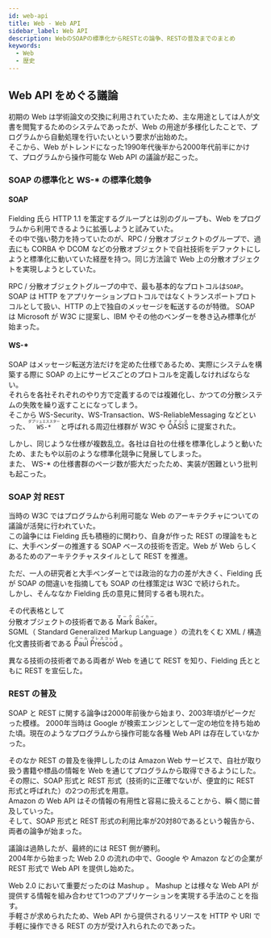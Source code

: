```yaml
---
id: web-api
title: Web - Web API
sidebar_label: Web API
description: WebのSOAPの標準化からRESTとの論争、RESTの普及までのまとめ
keywords:
  - Web
  - 歴史
---
```


## Web API をめぐる議論
初期の Web は学術論文の交換に利用されていたため、主な用途としては人が文書を閲覧するためのシステムであったが、Web の用途が多様化したことで、プログラムから自動処理を行いたいという要求が出始めた。  
そこから、Web がトレンドになった1990年代後半から2000年代前半にかけて、プログラムから操作可能な Web API の議論が起こった。

### SOAP の標準化と WS-* の標準化競争
#### SOAP
Fielding 氏ら HTTP 1.1 を策定するグループとは別のグループも、Web をプログラムから利用できるように拡張しようと試みていた。  
その中で強い勢力を持っていたのが、RPC / 分散オブジェクトのグループで、過去にも CORBA や DCOM などの分散オブジェクトで自社技術をデファクトにしようと標準化に動いていた経歴を持つ。同じ方法論で Web 上の分散オブジェクトを実現しようとしていた。

RPC / 分散オブジェクトグループの中で、最も基本的なプロトコルは`SOAP`。  
SOAP は HTTP をアプリケーションプロトコルではなくトランスポートプロトコルとして扱い、HTTP の上で独自のメッセージを転送するのが特徴。
SOAP は Microsoft が W3C に提案し、IBM やその他のベンダーを巻き込み標準化が始まった。

#### WS-*
SOAP はメッセージ転送方法だけを定めた仕様であるため、実際にシステムを構築する際に SOAP の上にサービスごとのプロトコルを定義しなければならない。  
それらを各社それぞれのやり方で定義するのでは複雑化し、かつての分散システムの失敗を繰り返すことになってしまう。  
そこから WS-Security、WS-Transaction、WS-ReliableMessaging などといった、<ruby><rb>`WS-*`</rb><rt>ダブリュエススター</rt></ruby> と呼ばれる周辺仕様群が W3C や <ruby><rb>OASIS</rb><rt>オアシス</rt></ruby> に提案された。

しかし、同じような仕様が複数乱立。各社は自社の仕様を標準化しようと動いたため、またもや以前のような標準化競争に発展してしまった。  
また、 WS-* の仕様書群のページ数が膨大だったため、実装が困難という批判も起こった。

### SOAP 対 REST
当時の W3C ではプログラムから利用可能な Web のアーキテクチャについての議論が活発に行われていた。  
この論争には Fielding 氏も積極的に関わり、自身が作った REST の理論をもとに、大手ベンダーの推進する SOAP ベースの技術を否定。Web が Web らしくあるためのアーキテクチャスタイルとして REST を推進。

ただ、一人の研究者と大手ベンダーとでは政治的な力の差が大きく、Fielding 氏が SOAP の間違いを指摘しても SOAP の仕様策定は W3C で続けられた。  
しかし、そんななか Fielding 氏の意見に賛同する者も現れた。

その代表格として  
分散オブジェクトの技術者である <ruby><rb>Mark</rb><rt>マーク</rt></ruby> <ruby><rb>Baker</rb><rt>ベイカー</rt></ruby>。  
SGML（ Standard Generalized Markup Language ）の流れをくむ XML / 構造化文書技術者である <ruby><rb>Paul</rb><rt>ポール</rt></ruby> <ruby><rb>Prescod</rb><rt>プレスコッド</rt></ruby> 。

異なる技術の技術者である両者が Web を通じて REST を知り、Fielding 氏とともに REST を宣伝した。

### REST の普及
SOAP と REST に関する論争は2000年前後から始まり、2003年頃がピークだった模様。
2000年当時は Google が検索エンジンとして一定の地位を持ち始めた頃。現在のようなプログラムから操作可能な各種 Web API は存在していなかった。

そのなか REST の普及を後押ししたのは Amazon Web サービスで、自社が取り扱う書籍や標品の情報を Web を通じてプログラムから取得できるようにした。  
その際に、SOAP 形式と REST 形式（技術的に正確でないが、便宜的に REST 形式と呼ばれた）の2つの形式を用意。  
Amazon の Web API はその情報の有用性と容易に扱えることから、瞬く間に普及していった。  
そして、SOAP 形式と REST 形式の利用比率が20対80であるという報告から、両者の論争が始まった。

議論は過熱したが、最終的には REST 側が勝利。  
2004年から始まった Web 2.0 の流れの中で、Google や Amazon などの企業が REST 形式で Web API を提供し始めた。

Web 2.0 において重要だったのは Mashup 。
Mashup とは様々な Web API が提供する情報を組み合わせて1つのアプリケーションを実現する手法のことを指す。  
手軽さが求められたため、Web API から提供されるリソースを HTTP や URI で手軽に操作できる REST の方が受け入れられたのであった。
